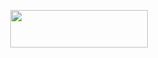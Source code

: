 

<p align="center"><a href="https://dashboard.heroku.com/new?template=https://github.com/LostVenom/LOFI"> <img src="https://img.shields.io/badge/Deploy%20On%20Heroku-00FFFF?style=for-the-badge&logo=heroku" width="220" height="60"/></a></p>



